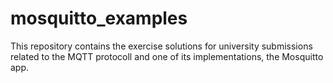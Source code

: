 # mosquitto_examples

This repository contains the exercise solutions for university submissions related to the MQTT protocoll and one of its implementations, the Mosquitto app.
